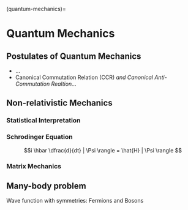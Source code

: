 (quantum-mechanics)=
# Quantum Mechanics

## Postulates of Quantum Mechanics
- ...
- Canonical Commutation Relation (CCR) *and Canonical Anti-Commutation Realtion...*

## Non-relativistic Mechanics

### Statistical Interpretation

### Schrodinger Equation

$$i \hbar \dfrac{d}{dt} | \Psi \rangle = \hat{H} | \Psi \rangle $$


### Matrix Mechanics

## Many-body problem
Wave function with symmetries: Fermions and Bosons


